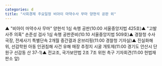 ```yaml
---
categories: d
title: "사회경제 주요일정 비아이 마약수사 무마 양현석 공판 외"
---
```

▲ "비아이 마약수사 무마" 양현석 1심 속행 공판(10:00 서울중앙지법 425호)▲ "고발사주 의혹" 손준성 검사 1심 속행 공판준비(10:10 서울중앙지법 509호)▲ 경찰청 수사국장, 전세사기 특별단속 2개월 중간결과 온브리핑(11:00 경찰청 기자실)▲ 진실화해위, 선감학원 아동 인권침해 사건 유해 매장 추정지 시굴 개토제(11:00 경기도 안산시 단원구 선감동 산 37-1)▲ 전교조, 국가보안법 2조 7조 위헌 촉구 기자회견(11:00 헌법재판소 앞)